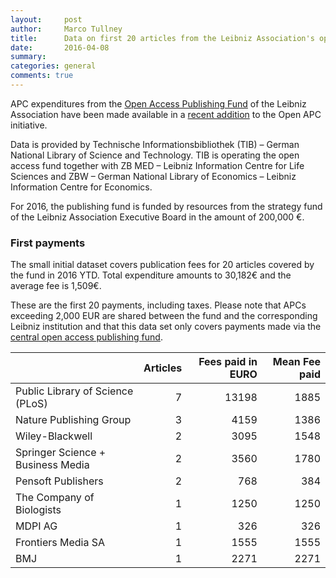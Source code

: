 ```yaml
---
layout:     post
author:		Marco Tullney
title:      Data on first 20 articles from the Leibniz Association's open access fund
date:       2016-04-08
summary:    
categories: general
comments: true
---
```




APC expenditures from the [Open Access Publishing Fund](http://www.leibniz-gemeinschaft.de/en/infrastructures/open-access/open-access-publishing-fund/) of the Leibniz Association have been made available in a [recent addition](https://github.com/OpenAPC/openapc-de/tree/master/data/leibnizfonds) to the Open APC initiative.

Data is provided by Technische Informationsbibliothek (TIB) – German National Library of Science and Technology. TIB is operating the open access fund together with ZB MED – Leibniz Information Centre for Life Sciences and ZBW – German National Library of Economics – Leibniz Information Centre for Economics.

For 2016, the publishing fund is funded by resources from the strategy fund of the Leibniz Association Executive Board in the amount of  200,000 €. 

### First payments



The small initial dataset covers publication fees for 20 articles covered by the fund in 2016 YTD. Total expenditure amounts to 30,182€ and the average fee is 1,509€.

These are the first 20 payments, including taxes. Please note that APCs exceeding 2,000 EUR are shared between the fund and the corresponding Leibniz institution and that this data set only covers payments made via the [central open access publishing fund](http://www.leibniz-gemeinschaft.de/en/infrastructures/open-access/open-access-publishing-fund/).


|                                  | Articles| Fees paid in EURO| Mean Fee paid|
|:---------------------------------|--------:|-----------------:|-------------:|
|Public Library of Science (PLoS)  |        7|             13198|          1885|
|Nature Publishing Group           |        3|              4159|          1386|
|Wiley-Blackwell                   |        2|              3095|          1548|
|Springer Science + Business Media |        2|              3560|          1780|
|Pensoft Publishers                |        2|               768|           384|
|The Company of Biologists         |        1|              1250|          1250|
|MDPI AG                           |        1|               326|           326|
|Frontiers Media SA                |        1|              1555|          1555|
|BMJ                               |        1|              2271|          2271|

